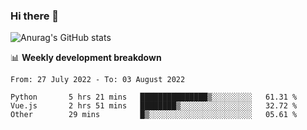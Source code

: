 ### Hi there 👋
![Anurag's GitHub stats](https://github-readme-stats.vercel.app/api?username=jami1024&show_icons=true&theme=radical)

📊 **Weekly development breakdown**
<!--START_SECTION:waka-->

```text
From: 27 July 2022 - To: 03 August 2022

Python       5 hrs 21 mins   ███████████████▒░░░░░░░░░   61.31 %
Vue.js       2 hrs 51 mins   ████████▒░░░░░░░░░░░░░░░░   32.72 %
Other        29 mins         █▒░░░░░░░░░░░░░░░░░░░░░░░   05.61 %
```

<!--END_SECTION:waka-->
<!--
**jami1024/jami1024** is a ✨ _special_ ✨ repository because its `README.md` (this file) appears on your GitHub profile.

Here are some ideas to get you started:

- 🔭 I’m currently working on ...
- 🌱 I’m currently learning ...
- 👯 I’m looking to collaborate on ...
- 🤔 I’m looking for help with ...
- 💬 Ask me about ...
- 📫 How to reach me: ...
- 😄 Pronouns: ...
- ⚡ Fun fact: ...
-->
